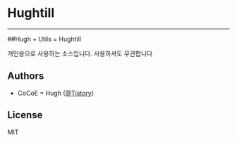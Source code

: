 
# Hughtill

* * * * * * * * * * *

##Hugh + Utils = Hughtill

개인용으로 사용하는 소스입니다. 사용하셔도 무관합니다

## Authors
* CoCoE = Hugh ([@Tistory](http://goldcocoe.tistory.com/category/CocoaPods/Hughtill))

## License
MIT
